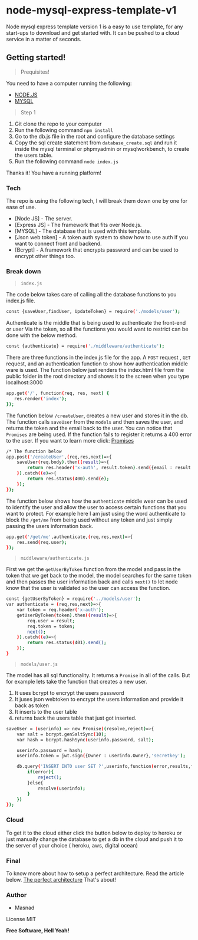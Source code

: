 # node-mysql-express-template-v1

Node mysql express template version 1 is a easy to use template, for any start-ups to download and get started with. It can be pushed to a cloud service in a matter of seconds.

## Getting started!
> Prequisites!

You need to have a computer running the following:
  - [NODE.JS](https://nodejs.org/en/)
  - [MYSQL](https://www.mysql.com/)

> Step 1

1) Git clone the repo to your computer
2) Run the following command `npm install`
3) Go to the db.js file in the root and configure the database settings
4) Copy the sql create statement from `database_create.sql` and run it inside the mysql terminal or phpmyadmin or mysqlworkbench, to create the users table.
5) Run the following command `node index.js`

Thanks it! You have a running platform!

### Tech
The repo is using the following tech, I will break them down one by one for ease of use.

* [Node JS] - The server.
* [Express JS] - The framework that fits over Node.js.
* [MYSQL] - The database that is used with this template.
* [Json web token] - A token auth system to show how to use auth if you want to connect front and backend.
* [Bcrypt] - A framework that encrypts password and can be used to encrypt other things too.


### Break down
> `index.js` 

The code below takes care of calling all the database functions to you index.js file.
```sh
const {saveUser,findUser, UpdateToken} = require('./models/user');
```
Authenticate is the middle that is being used to authenticate the front-end or user
Via the token, so all the functions you would want to restrict can be done with the below method.
```sh
const {authenticate} = require('./middleware/authenticate');
```
There are three functions in the index.js file for the app.
A `POST` request , `GET` request, and an authentication function to show how authentication middle ware is used.
The function below just renders the index.html file from the public folder in the root directory and shows it to the screen when you type
localhost:3000
```sh
app.get('/', function(req, res, next) {
   res.render('index');
});
```
The function below `/createUser`, creates a new user and stores it in the db.
The function calls `saveUser` from the `models` and then saves the user, and returns the token and the email back to the user. You can notice that `Promises` are being used.
If the function fails to register it returns a 400 error to the user.
If you want to learn more click: [Promises](https://developer.mozilla.org/en-US/docs/Web/JavaScript/Reference/Global_Objects/Promise)
```sh
/* The function below 
app.post('/createUser',(req,res,next)=>{
    saveUser(req.body).then((result)=>{
        return res.header('x-auth', result.token).send({email : result.email});
    }).catch((e)=>{
        return res.status(400).send(e);
    });
});
```
The function below shows how the `authenticate` middle wear can be used to identify the user and allow the user to access certain functions that you want to protect.
For example here I am just using the word authenticate to block the `/get/me` from being used without any token and just simply passing the users information back.
```sh
app.get('/get/me',authenticate,(req,res,next)=>{
    res.send(req.user);
});
```
> `middleware/authenticate.js`

First we get the `getUserByToken` function from the model and pass in the token that we get back to the model, the model searches for the same token and then passes the user information back and calls `next()` to let node know that the user is validated so the user can access the function.
```sh
const {getUserByToken} = require('../models/user');
var authenticate = (req,res,next)=>{
    var token = req.header('x-auth');
    getUserByToken(token).then((result)=>{
        req.user = result;
        req.token = token;
        next();
    }).catch((e)=>{
        return res.status(401).send();
    });
}
```

> `models/user.js`

The model has all sql functionality. It returns a `Promise` in all of the calls.
But for example lets take the function that creates a new user.
1) It uses bcrypt to encrypt the users password
2) It juses json webtoken to encrypt the users information and provide it back as token
3) It inserts to the user table
4) returns back the users table that just got inserted.

```sh
saveUser = (userinfo) => new Promise((resolve,reject)=>{
    var salt = bcrypt.genSaltSync(10);
    var hash = bcrypt.hashSync(userinfo.password, salt);

    userinfo.password = hash;
    userinfo.token = jwt.sign({Owner : userinfo.Owner},'secretkey');

    db.query('INSERT INTO user SET ?',userinfo,function(error,results,fields){
        if(error){
            reject();
        }else{
            resolve(userinfo);
        }
    })
});
```
### Cloud
To get it to the cloud either click the button below to deploy to heroku
or just manually change the database to get a db in the cloud and push it to the server of your choice ( heroku, aws, digital ocean)

### Final

To know more about how to setup a perfect architecture. Read the article below.
[The perfect architecture](https://medium.com/@AuroraXFi/the-perfect-technical-architecture-for-an-i-t-startup-97bec70f3c9e)
That's about!

### Author

 - Masnad

License
MIT

**Free Software, Hell Yeah!**

